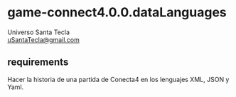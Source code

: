 # game-connect4.0.0.dataLanguages
Universo Santa Tecla  
[uSantaTecla@gmail.com](mailto:uSantaTecla@gmail.com)  
  
## requirements
Hacer la historia de una partida de Conecta4 en los lenguajes XML, JSON y Yaml.

